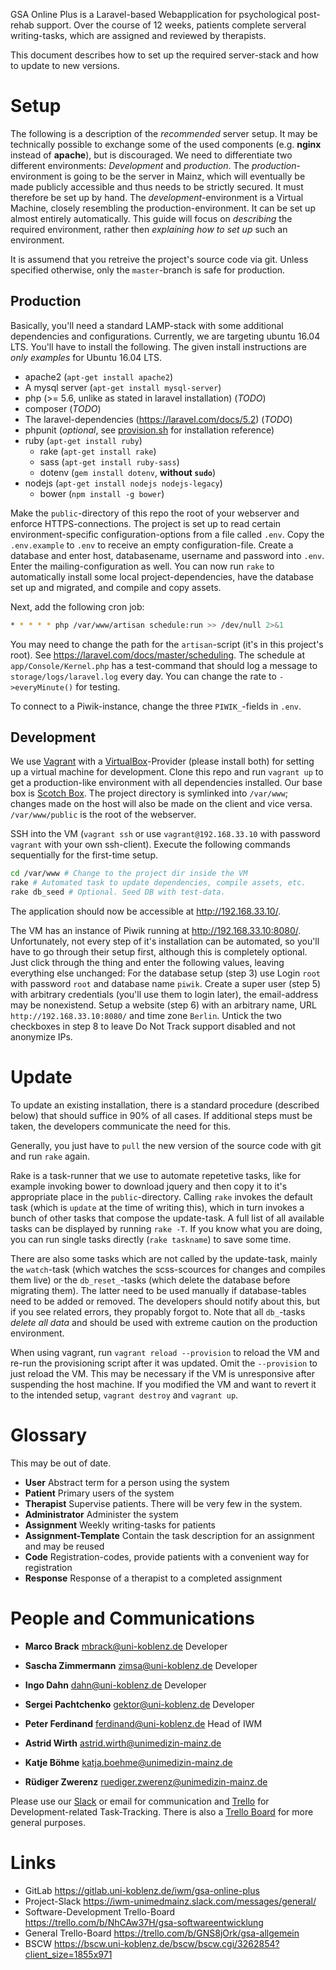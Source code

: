 GSA Online Plus is a Laravel-based Webapplication for psychological post-rehab support. Over the course of 12 weeks, patients complete serveral writing-tasks, which are assigned and reviewed by therapists.

This document describes how to set up the required server-stack and how to update to new versions.



# Setup
The following is a description of the *recommended* server setup. It may be technically possible to exchange some of the used components (e.g. **nginx** instead of **apache**), but is discouraged. We need to differentiate two different environments: *Development* and *production*. The *production*-environment is going to be the server in Mainz, which will eventually be made publicly accessible and thus needs to be strictly secured. It must therefore be set up by hand. The *development*-environment is a Virtual Machine, closely resembling the production-environment. It can be set up almost entirely automatically. This guide will focus on *describing* the required environment, rather then *explaining how to set up* such an environment.

It is assumend that you retreive the project's source code via git. Unless specified otherwise, only the `master`-branch is safe for production.


## Production
Basically, you'll need a standard LAMP-stack with some additional dependencies and configurations. Currently, we are targeting ubuntu 16.04 LTS. You'll have to install the following. The given install instructions are *only examples* for Ubuntu 16.04 LTS.

* apache2 (`apt-get install apache2`)
* A mysql server (`apt-get install mysql-server`)
* php (>= 5.6, unlike as stated in laravel installation) (*TODO*)
* composer (*TODO*)
* The laravel-dependencies (<https://laravel.com/docs/5.2>) (*TODO*)
* phpunit (*optional*, see [provision.sh](provision.sh) for installation reference)
* ruby (`apt-get install ruby`)
  * rake (`apt-get install rake`)
  * sass (`apt-get install ruby-sass`)
  * dotenv (`gem install dotenv`, **without `sudo`**)
* nodejs (`apt-get install nodejs nodejs-legacy`)
  * bower (`npm install -g bower`)

Make the `public`-directory of this repo the root of your webserver and enforce HTTPS-connections. The project is set up to read certain environment-specific configuration-options from a file called `.env`. Copy the `.env.example` to `.env` to receive an empty configuration-file. Create a database and enter host, databasename, username and password into `.env`. Enter the mailing-configuration as well. You can now run `rake` to automatically install some local project-dependencies, have the database set up and migrated, and compile and copy assets.

Next, add the following cron job:

``` bash
* * * * * php /var/www/artisan schedule:run >> /dev/null 2>&1
```

You may need to change the path for the `artisan`-script (it's in this project's root). See <https://laravel.com/docs/master/scheduling>. The schedule at `app/Console/Kernel.php` has a test-command that should log a message to `storage/logs/laravel.log` every day. You can change the rate to `->everyMinute()` for testing.

To connect to a Piwik-instance, change the three `PIWIK_`-fields in `.env`.


## Development
We use [Vagrant](https://www.vagrantup.com/) with a [VirtualBox](https://www.virtualbox.org/)-Provider (please install both) for setting up a virtual machine for development. Clone this repo and run `vagrant up` to get a production-like environment with all dependencies installed. Our base box is [Scotch Box](https://box.scotch.io/). The project directory is symlinked into `/var/www`; changes made on the host will also be made on the client and vice versa. `/var/www/public` is the root of the webserver.

SSH into the VM (`vagrant ssh` or use `vagrant@192.168.33.10` with password `vagrant` with your own ssh-client). Execute the following commands sequentially for the first-time setup.

``` bash
cd /var/www # Change to the project dir inside the VM
rake # Automated task to update dependencies, compile assets, etc.
rake db_seed # Optional. Seed DB with test-data.
```

The application should now be accessible at <http://192.168.33.10/>.

The VM has an instance of Piwik running at <http://192.168.33.10:8080/>. Unfortunately, not every step of it's installation can be automated, so you'll have to go through their setup first, although this is completely optional. Just click through the thing and enter the following values, leaving everything else unchanged: For the database setup (step 3) use Login `root` with password `root` and database name `piwik`. Create a super user (step 5) with arbitrary credentials (you'll use them to login later), the email-address may be nonexistend. Setup a website (step 6) with an arbitrary name, URL `http://192.168.33.10:8080/` and time zone `Berlin`. Untick the two checkboxes in step 8 to leave Do Not Track support disabled and not anonymize IPs.



# Update
To update an existing installation, there is a standard procedure (described below) that should suffice in 90% of all cases. If additional steps must be taken, the developers communicate the need for this.

Generally, you just have to `pull` the new version of the source code with git and run `rake` again.

Rake is a task-runner that we use to automate repetetive tasks, like for example invoking bower to download jquery and then copy it to it's appropriate place in the `public`-directory. Calling `rake` invokes the default task (which is `update` at the time of writing this), which in turn invokes a bunch of other tasks that compose the update-task. A full list of all available tasks can be displayed by running `rake -T`. If you know what you are doing, you can run single tasks directly (`rake taskname`) to save some time.

There are also some tasks which are not called by the update-task, mainly the `watch`-task (which watches the scss-scources for changes and compiles them live) or the `db_reset_`-tasks (which delete the database before migrating them). The latter need to be used manually if database-tables need to be added or removed. The developers should notify about this, but if you see related errors, they propably forgot to. Note that all `db_`-tasks *delete all data* and should be used with extreme caution on the production environment.

When using vagrant, run `vagrant reload --provision` to reload the VM and re-run the provisioning script after it was updated. Omit the `--provision` to just reload the VM. This may be necessary if the VM is unresponsive after suspending the host machine. If you modified the VM and want to revert it to the intended setup, `vagrant destroy` and `vagrant up`.



# Glossary
This may be out of date.

* **User** Abstract term for a person using the system
* **Patient** Primary users of the system
* **Therapist** Supervise patients. There will be very few in the system.
* **Administrator** Administer the system
* **Assignment** Weekly writing-tasks for patients
* **Assignment-Template** Contain the task description for an assignment and may be reused
* **Code** Registration-codes, provide patients with a convenient way for registration
* **Response** Response of a therapist to a completed assignment

# People and Communications
* **Marco Brack** <mbrack@uni-koblenz.de> Developer
* **Sascha Zimmermann** <zimsa@uni-koblenz.de> Developer
* **Ingo Dahn** <dahn@uni-koblenz.de> Developer
* **Sergei Pachtchenko** <gektor@uni-koblenz.de> Developer

* **Peter Ferdinand** <ferdinand@uni-koblenz.de> Head of IWM
* **Astrid Wirth** <astrid.wirth@unimedizin-mainz.de>
* **Katje Böhme** <katja.boehme@unimedizin-mainz.de>
* **Rüdiger Zwerenz** <ruediger.zwerenz@unimedizin-mainz.de>

Please use our [Slack](https://iwm-unimedmainz.slack.com/messages/general/) or email for communication and [Trello](https://trello.com/b/NhCAw37H/gsa-softwareentwicklung) for Development-related Task-Tracking. There is also a [Trello Board](https://trello.com/b/GNS8jOrk/gsa-allgemein) for more general purposes.

# Links
* GitLab https://gitlab.uni-koblenz.de/iwm/gsa-online-plus
* Project-Slack https://iwm-unimedmainz.slack.com/messages/general/
* Software-Development Trello-Board https://trello.com/b/NhCAw37H/gsa-softwareentwicklung
* General Trello-Board https://trello.com/b/GNS8jOrk/gsa-allgemein
* BSCW https://bscw.uni-koblenz.de/bscw/bscw.cgi/3262854?client_size=1855x971
